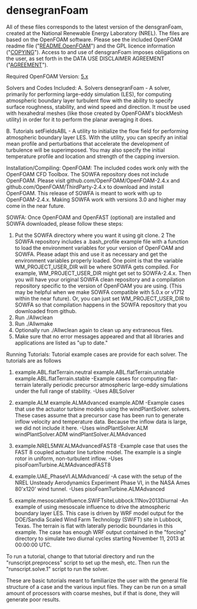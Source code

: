 # densegranFoam

All of these files corresponds to the latest version of the densgranFoam, created at the National Renewable Energy Laboratory (NREL).  The files are based on the OpenFOAM software. Please see the included OpenFOAM readme file ("[README.OpenFOAM](https://github.com/NREL/densegranFoam/blob/main/README.OpenFOAM)") and the GPL licence information ("[COPYING](https://github.com/NREL/densegranFoam/blob/main/COPYING)"). Access to and use of densgranFoam imposes obligations on the user, as set forth in the DATA USE DISCLAIMER AGREEMENT ("[AGREEMENT](https://github.com/NREL/densegranFoam/blob/main/AGREEMENT)").

Required OpenFOAM Version:  [5.x](https://github.com/OpenFOAM/OpenFOAM-5.x)

Solvers and Codes Included:
A.  Solvers
    densegranFoam - A  solver, primarily for performing large-eddy simulation    (LES), for computing atmospheric boundary layer turbulent flow with
        the ability to specify surface roughness, stability, and wind speed        and direction. It must be used with hexahedral meshes (like those
        created by OpenFOAM's blockMesh utility) in order for it to perform       the planar averaging it does.


B.  Tutorials
    setFieldsABL - A utility to initialize the flow field for performing        atmospheric boundary layer LES.  With the utility, you can specify
        an initial mean profile and perturbations that accelerate the        development of turbulence will be superimposed.  You may also 
        specify the initial temperature profile and location and strength        of the capping inversion.



Installation/Compiling:
OpenFOAM:
   The included codes work only with the OpenFOAM CFD Toolbox.  The SOWFA
   repository does not include OpenFOAM.  Please visit 
   github.com/OpenFOAM/OpenFOAM-2.4.x and github.com/OpenFOAM/ThirdParty-2.4.x
   to download and install OpenFOAM.  This release of SOWFA is meant to work
   with up to OpenFOAM-2.4.x.  Making SOWFA work with versions 3.0 and higher
   may come in the near future.  


SOWFA:
   Once OpenFOAM and OpenFAST (optional) are installed and SOWFA downloaded, 
   please follow these steps:
   1.  Put the SOWFA directory where you want it using git clone.
   2   The SOWFA repository includes a .bash_profile example file with a
       function to load the environment variables for your version of OpenFOAM
       and SOWFA.  Please adapt this and use it as necessary and get the 
       environment variables properly loaded.  One point is that the variable
       WM_PROJECT_USER_DIR will be where SOWFA gets compiled.  For example,
       WM_PROJECT_USER_DIR might get set to SOWFA-2.4.x.  Then you will have
       your original SOWFA clean repository and a compilation repository
       specific to the version of OpenFOAM you are using. (This may be helpful
       when we make SOWFA compatible with 5.0.x or v1712 within the near
       future).  Or, you can just set WM_PROJECT_USER_DIR to SOWFA so that
       compilation happens in the SOWFA repository that you downloaded from
       github.
   3.  Run ./Allwclean
   4.  Run ./Allwmake
   5.  Optionally run ./Allwclean again to clean up any extraneous files.
   6.  Make sure that no error messages appeared and that all libraries and
       applications are listed as "up to date."  



Running Tutorials:
Tutorial example cases are provide for each solver. The tutorials are
as follows
1.  example.ABL.flatTerrain.neutral
    example.ABL.flatTerrain.unstable
    example.ABL.flatTerrain.stable
    -Example cases for computing flat-terrain laterally periodic precursor
     atmospheric large-eddy simulations under the full range of stability.
    -Uses ABLSolver

2.  example.ALM
    example.ALMAdvanced
    example.ADM
    -Example cases that use the actuator turbine models using the 
     windPlantSolver.<X> solvers.  These cases assume that a precursor
     case has been run to generate inflow velocity and temperature 
     data.  Because the inflow data is large, we did not include it here.
    -Uses windPlantSolver.ALM
          windPlantSolver.ADM
          windPlantSolver.ALMAdvanced

3.  example.NREL5MW.ALMAdvancedFAST8
    -Example case that uses the FAST 8 coupled actuator line turbine model.
     The example is a single rotor in uniform, non-turbulent inflow.
    -Uses pisoFoamTurbine.ALMAdvancedFAST8 
 
4.  example.UAE_PhaseVI.ALMAdvanced/
    -A case with the setup of the NREL Unsteady Aerodynamics Experiment
     Phase VI, in the NASA Ames 80'x120' wind tunnel.
    -Uses pisoFoamTurbine.ALMAdvanced

5.  example.mesoscaleInfluence.SWiFTsiteLubbock.11Nov2013Diurnal
    -An example of using mesoscale influence to drive the atmospheric
     boundary layer LES.  This case is driven by WRF model output
     for the DOE/Sandia Scaled Wind Farm Technology (SWiFT) site in 
     Lubbock, Texas.  The terrain is flat with laterally periodic
     boundaries in this example.  The case has enough WRF output
     contained in the "forcing" directory to simulate two diurnal
     cycles starting November 11, 2013 at 00:00:00 UTC.   

To run a tutorial, change to that tutorial directory and run the
"runscript.preprocess" script to set up the mesh, etc.  Then run the
"runscript.solve.1" script to run the solver.

These are basic tutorials meant to familiarize the user with the
general file structure of a case and the various input files.  They
can be run on a small amount of processors with coarse meshes, but if 
that is done, they will generate poor results. 
